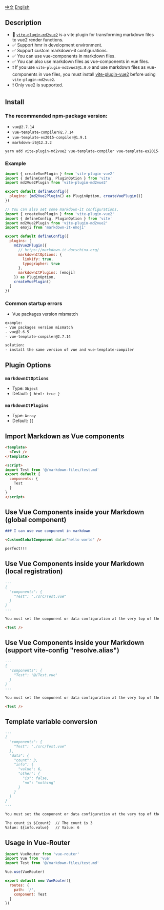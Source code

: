 [中文](https://github.com/LiangQuanQing/vite-plugin-md2vue2/blob/main/readme_cn.md)
[English](https://github.com/LiangQuanQing/vite-plugin-md2vue2/blob/main/readme.md)

## Description

- 🌟 [`vite-plugin-md2vue2`](https://www.npmjs.com/package/vite-plugin-md2vue2) is a vite plugin for transforming markdown files to vue2 render functions.
- ✅ Support hmr in development environment.
- ✅ Support custom markdown-it configurations.
- ✅ You can use vue-components in markdown files.
- ✅ You can also use markdown files as vue-components in vue files.
- ❗ If you use `vite-plugin-md2vue2@1.0.0` and use markdown files as vue-components in vue files, you must install [vite-plugin-vue2](https://github.com/underfin/vite-plugin-vue2) before using `vite-plugin-md2vue2`.
- ❗ Only vue2 is supported. 

## Install

### The recommended npm-package version:
  - `vue@2.7.14`
  - `vue-template-compiler@2.7.14`
  - `vue-template-es2015-compiler@1.9.1`
  - `markdown-it@12.3.2`

```bash
yarn add vite-plugin-md2vue2 vue-template-compiler vue-template-es2015-compiler markdown-it@^12.3.2
```

### Example
```js
import { createVuePlugin } from 'vite-plugin-vue2'
import { defineConfig, PluginOption } from 'vite'
import md2Vue2Plugin from 'vite-plugin-md2vue2'

export default defineConfig({
  plugins: [md2Vue2Plugin() as PluginOption, createVuePlugin()]
})
```

```js
// You can also set some markdown-it configurations.
import { createVuePlugin } from 'vite-plugin-vue2'
import { defineConfig, PluginOption } from 'vite'
import md2Vue2Plugin from 'vite-plugin-md2vue2'
import emoji from 'markdown-it-emoji'

export default defineConfig({
  plugins: [
    md2Vue2Plugin({
      // https://markdown-it.docschina.org/
      markdownItOptions: {
        linkify: true,
        typographer: true
      },
      markdownItPlugins: [emoji]
    }) as PluginOption,
    createVuePlugin()
  ]
})
```

### Common startup errors

- Vue packages version mismatch

```bash
example:
- Vue packages version mismatch
- vue@2.6.5
- vue-template-compiler@2.7.14

solution:
- install the same version of vue and vue-template-compiler
```


## Plugin Options
### `markdownItOptions`
  - Type: `Object`
  - Default: `{ html: true }`
### `markdownItPlugins`
  - Type: `Array`
  - Default: `[]`


## Import Markdown as Vue components

```html
<template>
  <Test />
</template>

<script>
import Test from '@/markdown-files/test.md'
export default {
  components: {
    Test
  }
}
</script>
```

## Use Vue Components inside your Markdown (global component)

```md
### I can use vue component in markdown

<CustomGlobalComponent data="hello world" />

perfect!!!
```

## Use Vue Components inside your Markdown (local registration)

```md
---
{
  "components": {
    "Test": "./src/Test.vue"
  }
}
---

You must set the component or data configuration at the very top of the md file.

<Test />
```

## Use Vue Components inside your Markdown (support vite-config "resolve.alias")

```md
---
{
  "components": {
    "Test": "@/Test.vue"
  }
}
---

You must set the component or data configuration at the very top of the md file.

<Test />
```

## Template variable conversion

```md
---
{
  "components": {
    "Test": "./src/Test.vue"
  },
  "data": {
    "count": 3,
    "info": {
      "value": 6,
      "other": {
        "is": false,
        "no": "nothing"
      }
    }
  }
}
---

You must set the component or data configuration at the very top of the md file.

The count is ${count}  // The count is 3
Value: ${info.value}   // Value: 6
```

## Usage in Vue-Router

```js
import VueRouter from 'vue-router'
import Vue from 'vue'
import Test from '@/markdown-files/test.md'

Vue.use(VueRouter)

export default new VueRouter({
  routes: {
    path: '/',
    component: Test
  }
})
```

